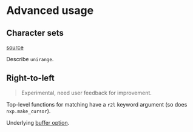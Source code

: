 
# Advanced usage

## Character sets

[source](https://github.com/jhadida/nxp/blob/master/src/nxp/read/charset.py)

Describe `unirange`.

## Right-to-left 

> Experimental, need user feedback for improvement.

Top-level functions for matching have a `r2l` keyword argument (so does `nxp.make_cursor`).

Underlying [buffer option](http://localhost:3000/#/ref/read?id=right-to-left-text).
